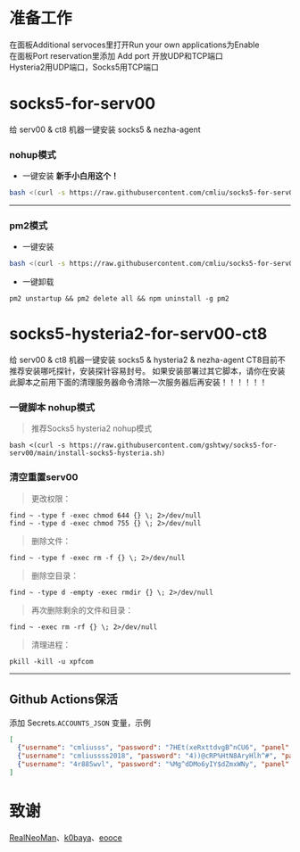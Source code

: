 # 准备工作
在面板Additional servoces里打开Run your own applications为Enable  
在面板Port reservation里添加 Add port 开放UDP和TCP端口  
Hysteria2用UDP端口，Socks5用TCP端口  

# socks5-for-serv00
给 serv00 & ct8 机器一键安装 socks5 & nezha-agent

### nohup模式
- 一键安装 **新手小白用这个！**
```bash
bash <(curl -s https://raw.githubusercontent.com/cmliu/socks5-for-serv00/main/install-socks5.sh)
```
----
### pm2模式
- 一键安装
```bash
bash <(curl -s https://raw.githubusercontent.com/cmliu/socks5-for-serv00/main/install-socks5-pm2.sh)
```
- 一键卸载  
```
pm2 unstartup && pm2 delete all && npm uninstall -g pm2
```

# socks5-hysteria2-for-serv00-ct8
给 serv00 & ct8 机器一键安装 socks5 & hysteria2 & nezha-agent
CT8目前不推荐安装哪吒探针，安装探针容易封号。
如果安装部署过其它脚本，请你在安装此脚本之前用下面的清理服务器命令清除一次服务器后再安装！！！！！！

### 一键脚本 nohup模式
> 推荐Socks5 hysteria2 nohup模式
```
bash <(curl -s https://raw.githubusercontent.com/gshtwy/socks5-for-serv00/main/install-socks5-hysteria.sh)
```

### 清空重置serv00  
> 更改权限：
```
find ~ -type f -exec chmod 644 {} \; 2>/dev/null
find ~ -type d -exec chmod 755 {} \; 2>/dev/null
```
> 删除文件：
```
find ~ -type f -exec rm -f {} \; 2>/dev/null
```
> 删除空目录：
```
find ~ -type d -empty -exec rmdir {} \; 2>/dev/null
```
> 再次删除剩余的文件和目录：
```
find ~ -exec rm -rf {} \; 2>/dev/null
```
> 清理进程：
```
pkill -kill -u xpfcom
```
----
## Github Actions保活
添加 Secrets.`ACCOUNTS_JSON` 变量，示例
```json
[
  {"username": "cmliusss", "password": "7HEt(xeRxttdvgB^nCU6", "panel": "panel4.serv00.com", "ssh": "s4.serv00.com"},
  {"username": "cmliussss2018", "password": "4))@cRP%HtN8AryHlh^#", "panel": "panel7.serv00.com", "ssh": "s7.serv00.com"},
  {"username": "4r885wvl", "password": "%Mg^dDMo6yIY$dZmxWNy", "panel": "panel.ct8.pl", "ssh": "s1.ct8.pl"}
]
```

# 致谢
[RealNeoMan](https://github.com/Neomanbeta/ct8socks)、[k0baya](https://github.com/k0baya/nezha4serv00)、[eooce](https://github.com/eooce)
